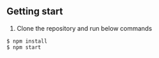 ## Getting start

1. Clone the repository and run below commands

```
$ npm install
$ npm start
```
